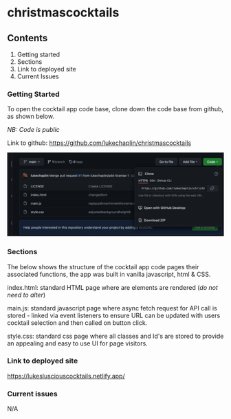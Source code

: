 # christmascocktails

## Contents

1. Getting started
2. Sections
3. Link to deployed site
4. Current Issues

### Getting Started

To open the cocktail app code base, clone down the code base from github, as shown below.

_NB: Code is public_

Link to github: https://github.com/lukechaplin/christmascocktails

![](screenshot1.png)

### Sections

The below shows the structure of the cocktail app code pages their associated functions, the app was built in vanilla javascript, html & CSS.

index.html: standard HTML page where are elements are rendered (_do not need to alter_)

main.js: standard javascript page where async fetch request for API call is stored - linked via event listeners to ensure URL can be updated with users cocktail selection and then called on button click.

style.css: standard css page where all classes and Id's are stored to provide an appealing and easy to use UI for page visitors.

### Link to deployed site

https://lukeslusciouscocktails.netlify.app/

### Current issues

N/A
